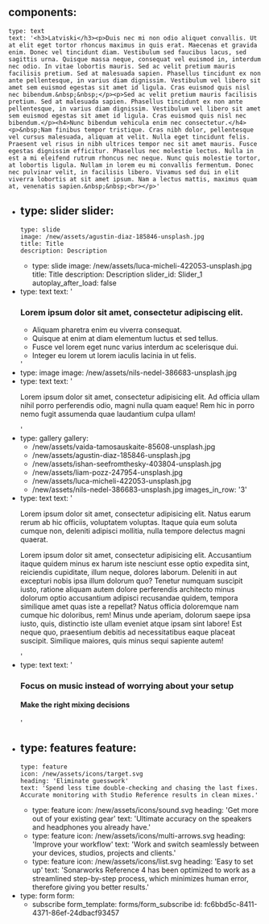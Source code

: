 components:
  -
    type: text
    text: '<h3>Latviski</h3><p>Duis nec mi non odio aliquet convallis. Ut at elit eget tortor rhoncus maximus in quis erat. Maecenas et gravida enim. Donec vel tincidunt diam. Vestibulum sed faucibus lacus, sed sagittis urna. Quisque massa neque, consequat vel euismod in, interdum nec odio. In vitae lobortis mauris. Sed ac velit pretium mauris facilisis pretium. Sed at malesuada sapien. Phasellus tincidunt ex non ante pellentesque, in varius diam dignissim. Vestibulum vel libero sit amet sem euismod egestas sit amet id ligula. Cras euismod quis nisl nec bibendum.&nbsp;&nbsp;</p><p>Sed ac velit pretium mauris facilisis pretium. Sed at malesuada sapien. Phasellus tincidunt ex non ante pellentesque, in varius diam dignissim. Vestibulum vel libero sit amet sem euismod egestas sit amet id ligula. Cras euismod quis nisl nec bibendum.</p><h4>Nunc bibendum vehicula enim nec consectetur.</h4><p>&nbsp;Nam finibus tempor tristique. Cras nibh dolor, pellentesque vel cursus malesuada, aliquam at velit. Nulla eget tincidunt felis. Praesent vel risus in nibh ultrices tempor nec sit amet mauris. Fusce egestas dignissim efficitur. Phasellus nec molestie lectus. Nulla in est a mi eleifend rutrum rhoncus nec neque. Nunc quis molestie tortor, at lobortis ligula. Nullam in lorem eu mi convallis fermentum. Donec nec pulvinar velit, in facilisis libero. Vivamus sed dui in elit viverra lobortis at sit amet ipsum. Nam a lectus mattis, maximus quam at, venenatis sapien.&nbsp;&nbsp;<br></p>'
  -
    type: slider
    slider:
      -
        type: slide
        image: /new/assets/agustin-diaz-185846-unsplash.jpg
        title: Title
        description: Description
      -
        type: slide
        image: /new/assets/luca-micheli-422053-unsplash.jpg
        title: Title
        description: Description
    slider_id: Slider_1
    autoplay_after_load: false
  -
    type: text
    text: '<h3>Lorem ipsum dolor sit amet, consectetur adipiscing elit.</h3><ul><li>Aliquam pharetra enim eu viverra consequat.</li><li>Quisque at enim at diam elementum luctus et sed tellus.</li><li>Fusce vel lorem eget nunc varius interdum ac scelerisque dui.</li><li>Integer eu lorem ut lorem iaculis lacinia in ut felis.</li></ul>'
  -
    type: image
    image: /new/assets/nils-nedel-386683-unsplash.jpg
  -
    type: text
    text: '<p>Lorem ipsum dolor sit amet, consectetur adipisicing elit. Ad officia ullam nihil porro perferendis odio, magni nulla quam eaque! Rem hic in porro nemo fugit assumenda quae laudantium culpa ullam!</p>'
  -
    type: gallery
    gallery:
      - /new/assets/vaida-tamosauskaite-85608-unsplash.jpg
      - /new/assets/agustin-diaz-185846-unsplash.jpg
      - /new/assets/ishan-seefromthesky-403804-unsplash.jpg
      - /new/assets/liam-pozz-247954-unsplash.jpg
      - /new/assets/luca-micheli-422053-unsplash.jpg
      - /new/assets/nils-nedel-386683-unsplash.jpg
    images_in_row: '3'
  -
    type: text
    text: '<p>Lorem ipsum dolor sit amet, consectetur adipisicing elit. Natus earum rerum ab hic officiis, voluptatem voluptas. Itaque quia eum soluta cumque non, deleniti adipisci mollitia, nulla tempore delectus magni quaerat.</p><p>Lorem ipsum dolor sit amet, consectetur adipisicing elit. Accusantium itaque quidem minus ex harum iste nesciunt esse optio expedita sint, reiciendis cupiditate, illum neque, dolores laborum. Deleniti in aut excepturi nobis ipsa illum dolorum quo? Tenetur numquam suscipit iusto, ratione aliquam autem dolore perferendis architecto minus dolorum optio accusantium adipisci recusandae quidem, tempora similique amet quas iste a repellat? Natus officia doloremque nam cumque hic doloribus, rem! Minus unde aperiam, dolorum saepe ipsa iusto, quis, distinctio iste ullam eveniet atque ipsam sint labore! Est neque quo, praesentium debitis ad necessitatibus eaque placeat suscipit. Similique maiores, quis minus sequi sapiente autem!</p>'
  -
    type: text
    text: '<h3>Focus on music instead of worrying about your setup</h3><h4>Make the right mixing decisions</h4>'
  -
    type: features
    feature:
      -
        type: feature
        icon: /new/assets/icons/target.svg
        heading: 'Eliminate guesswork'
        text: 'Spend less time double-checking and chasing the last fixes. Accurate monitoring with Studio Reference results in clean mixes.'
      -
        type: feature
        icon: /new/assets/icons/sound.svg
        heading: 'Get more out of your existing gear'
        text: 'Ultimate accuracy on the speakers and headphones you already have.'
      -
        type: feature
        icon: /new/assets/icons/multi-arrows.svg
        heading: 'Improve your workflow'
        text: 'Work and switch seamlessly between your devices, studios, projects and clients.'
      -
        type: feature
        icon: /new/assets/icons/list.svg
        heading: 'Easy to set up'
        text: 'Sonarworks Reference 4 has been optimized to work as a streamlined step-by-step process, which minimizes human error, therefore giving you better results.'
  -
    type: form
    form:
      - subscribe
    form_template: forms/form_subscribe
id: fc6bbd5c-8411-4371-86ef-24dbacf93457
